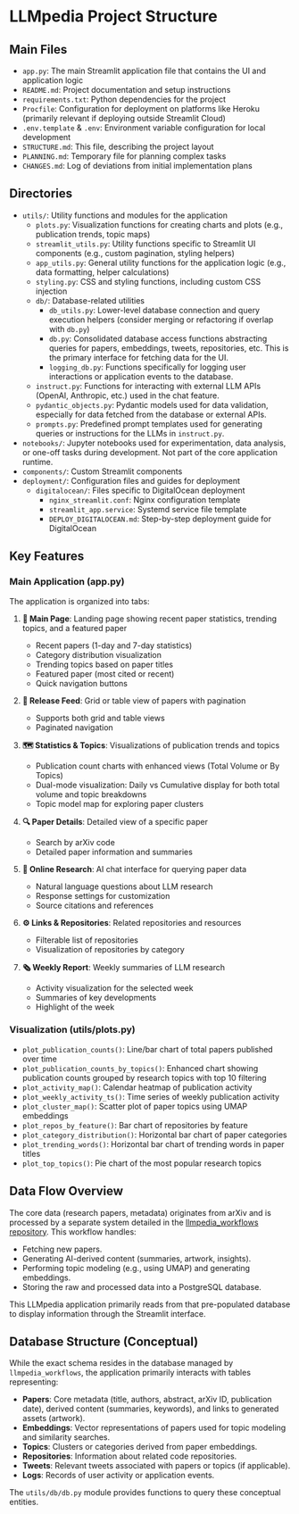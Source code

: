 # LLMpedia Project Structure

## Main Files

- `app.py`: The main Streamlit application file that contains the UI and application logic
- `README.md`: Project documentation and setup instructions
- `requirements.txt`: Python dependencies for the project
- `Procfile`: Configuration for deployment on platforms like Heroku (primarily relevant if deploying outside Streamlit Cloud)
- `.env.template` & `.env`: Environment variable configuration for local development
- `STRUCTURE.md`: This file, describing the project layout
- `PLANNING.md`: Temporary file for planning complex tasks
- `CHANGES.md`: Log of deviations from initial implementation plans

## Directories

- `utils/`: Utility functions and modules for the application
  - `plots.py`: Visualization functions for creating charts and plots (e.g., publication trends, topic maps)
  - `streamlit_utils.py`: Utility functions specific to Streamlit UI components (e.g., custom pagination, styling helpers)
  - `app_utils.py`: General utility functions for the application logic (e.g., data formatting, helper calculations)
  - `styling.py`: CSS and styling functions, including custom CSS injection
  - `db/`: Database-related utilities
    - `db_utils.py`: Lower-level database connection and query execution helpers (consider merging or refactoring if overlap with `db.py`)
    - `db.py`: Consolidated database access functions abstracting queries for papers, embeddings, tweets, repositories, etc. This is the primary interface for fetching data for the UI.
    - `logging_db.py`: Functions specifically for logging user interactions or application events to the database.
  - `instruct.py`: Functions for interacting with external LLM APIs (OpenAI, Anthropic, etc.) used in the chat feature.
  - `pydantic_objects.py`: Pydantic models used for data validation, especially for data fetched from the database or external APIs.
  - `prompts.py`: Predefined prompt templates used for generating queries or instructions for the LLMs in `instruct.py`.
- `notebooks/`: Jupyter notebooks used for experimentation, data analysis, or one-off tasks during development. Not part of the core application runtime.
- `components/`: Custom Streamlit components
- `deployment/`: Configuration files and guides for deployment
  - `digitalocean/`: Files specific to DigitalOcean deployment
    - `nginx_streamlit.conf`: Nginx configuration template
    - `streamlit_app.service`: Systemd service file template
    - `DEPLOY_DIGITALOCEAN.md`: Step-by-step deployment guide for DigitalOcean

## Key Features

### Main Application (app.py)

The application is organized into tabs:

1. **📰 Main Page**: Landing page showing recent paper statistics, trending topics, and a featured paper
   - Recent papers (1-day and 7-day statistics)
   - Category distribution visualization
   - Trending topics based on paper titles
   - Featured paper (most cited or recent)
   - Quick navigation buttons

2. **🧮 Release Feed**: Grid or table view of papers with pagination
   - Supports both grid and table views
   - Paginated navigation

3. **🗺️ Statistics & Topics**: Visualizations of publication trends and topics
   - Publication count charts with enhanced views (Total Volume or By Topics)
   - Dual-mode visualization: Daily vs Cumulative display for both total volume and topic breakdowns
   - Topic model map for exploring paper clusters

4. **🔍 Paper Details**: Detailed view of a specific paper
   - Search by arXiv code
   - Detailed paper information and summaries

5. **🤖 Online Research**: AI chat interface for querying paper data
   - Natural language questions about LLM research
   - Response settings for customization
   - Source citations and references

6. **⚙️ Links & Repositories**: Related repositories and resources
   - Filterable list of repositories
   - Visualization of repositories by category

7. **🗞 Weekly Report**: Weekly summaries of LLM research
   - Activity visualization for the selected week
   - Summaries of key developments
   - Highlight of the week

### Visualization (utils/plots.py)

- `plot_publication_counts()`: Line/bar chart of total papers published over time
- `plot_publication_counts_by_topics()`: Enhanced chart showing publication counts grouped by research topics with top 10 filtering
- `plot_activity_map()`: Calendar heatmap of publication activity
- `plot_weekly_activity_ts()`: Time series of weekly publication activity
- `plot_cluster_map()`: Scatter plot of paper topics using UMAP embeddings
- `plot_repos_by_feature()`: Bar chart of repositories by feature
- `plot_category_distribution()`: Horizontal bar chart of paper categories
- `plot_trending_words()`: Horizontal bar chart of trending words in paper titles
- `plot_top_topics()`: Pie chart of the most popular research topics

## Data Flow Overview

The core data (research papers, metadata) originates from arXiv and is processed by a separate system detailed in the [llmpedia_workflows repository](https://github.com/masta-g3/llmpedia_workflows). This workflow handles:
- Fetching new papers.
- Generating AI-derived content (summaries, artwork, insights).
- Performing topic modeling (e.g., using UMAP) and generating embeddings.
- Storing the raw and processed data into a PostgreSQL database.

This LLMpedia application primarily reads from that pre-populated database to display information through the Streamlit interface.

## Database Structure (Conceptual)

While the exact schema resides in the database managed by `llmpedia_workflows`, the application primarily interacts with tables representing:
- **Papers**: Core metadata (title, authors, abstract, arXiv ID, publication date), derived content (summaries, keywords), and links to generated assets (artwork).
- **Embeddings**: Vector representations of papers used for topic modeling and similarity searches.
- **Topics**: Clusters or categories derived from paper embeddings.
- **Repositories**: Information about related code repositories.
- **Tweets**: Relevant tweets associated with papers or topics (if applicable).
- **Logs**: Records of user activity or application events.

The `utils/db/db.py` module provides functions to query these conceptual entities.